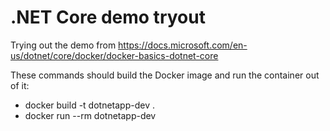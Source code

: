 # .NET Core demo tryout
    
Trying out the demo from https://docs.microsoft.com/en-us/dotnet/core/docker/docker-basics-dotnet-core
    
These commands should build the Docker image and run the container out of it:
- docker build -t dotnetapp-dev .
- docker run --rm dotnetapp-dev

